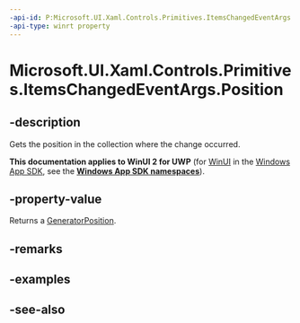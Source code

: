 ```yaml
---
-api-id: P:Microsoft.UI.Xaml.Controls.Primitives.ItemsChangedEventArgs.Position
-api-type: winrt property
---
```


<!-- Property syntax
public Windows.UI.Xaml.Controls.Primitives.GeneratorPosition Position { get; }
-->

# Microsoft.UI.Xaml.Controls.Primitives.ItemsChangedEventArgs.Position

## -description
Gets the position in the collection where the change occurred.

**This documentation applies to WinUI 2 for UWP** (for [WinUI](/windows/apps/winui/winui3/) in the [Windows App SDK](/windows/apps/windows-app-sdk/), see the **[Windows App SDK namespaces](/windows/windows-app-sdk/api/winrt/)**).

## -property-value
Returns a [GeneratorPosition](generatorposition.md).

## -remarks

## -examples

## -see-also
